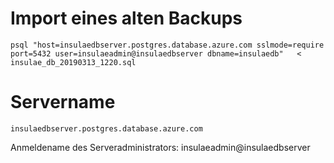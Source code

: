 # Import eines alten Backups
    psql "host=insulaedbserver.postgres.database.azure.com sslmode=require port=5432 user=insulaeadmin@insulaedbserver dbname=insulaedb"   < insulae_db_20190313_1220.sql

# Servername
    insulaedbserver.postgres.database.azure.com
    
Anmeldename des Serveradministrators: insulaeadmin@insulaedbserver
